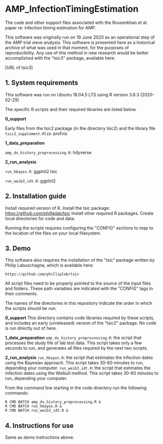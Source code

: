 # AMP_InfectionTimingEstimation
The code and other support files associated with the Rossenkhan et al. paper re: infection timing estimation for AMP.

This software was originally run on 19 June 2020 as an operational step of the AMP trial sieve analysis.  This software is presented here as a historical archive of what was used in that moment, for the purposes of reproducibility.  Any use of this method in new research would be better accomplished with the "tsic3" package, available here:

  [URL of tsic3]

## 1. System requirements

  This software was run on Ubuntu 18.04.5 LTS using R version 3.6.3 (2020-02-29)
  
  The specific R scripts and their required libraries are listed below.

  **0_support**

  Early files from the tsic2 package (in the directory tsic2) and the library file `tsic2_supplement.Rlib`:
    profvis

  **1_data_preparation**

  `amp_dx_history_preprocessing.R`:
    tidyverse

  **2_run_analysis**

  `run_hbayes.R`:
    ggplot2
    tsic

  `run_weib3_idt.R`:
    ggplot2

## 2. Installation guide
  
  Install required version of R. 
  Install the tsic package:  https://github.com/philliplab/tsic
  Install other required R packages.
  Create local directories for code and data.
  
  Running the scripts requires configuring the "CONFIG" sections to map to the location of the files on your local filesystem.

## 3. Demo

  This software also requires the installation of the "tsic" package written by Philip Labuschagne, which is available here:
  
    https://github.com/philliplab/tsic

  All script files need to be properly pointed to the source of the input files and folders.  These path variables are indicated with the "CONFIG" tags in their comments.

  The names of the directories in this repository indicate the order in which the scripts should be run:

  **0_support** 
  This directory contains code libraries required by these scripts, and includes an early (unreleased) version of the "tsic2" package.  No code is run directly out of here.

  **1_data_preparation**
    `amp_dx_history_preprocessing.R`:  the script that processes the study file of lab test data.  This script takes only a few seconds to run, and generates all files required by the next two scripts.

  **2_run_analysis**
    `run_hbayes.R`:  the script that estimates the infection dates using the Bayesian approach.  This script takes 30-60 minutes to run, depending your computer.
    `run_weib3_idt.R`:  the script that estimates the infection dates using the Weibull method.  This script takes 30-60 minutes to run, depending your computer.

  From the command line starting in the code directory run the following commands:

    R CMD BATCH amp_dx_history_preprocessing.R &
    R CMD BATCH run_hbayes.R &
    R CMD BATCH run_weib3_idt.R &

## 4. Instructions for use

  Same as demo instructions above.
  
